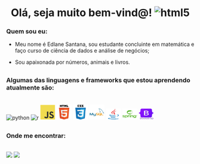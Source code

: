 <h1 align="center"> Olá, seja muito bem-vind@!  <img src="https://user-images.githubusercontent.com/92332100/193705726-10324673-1d8e-430e-bcd8-043f668264b4.gif" alt="html5" width="90" height="90"/></h1>

<h3>Quem sou eu:</h3>

- Meu nome é Edlane Santana, sou estudante concluinte em matemática e faço curso de ciência de dados e análise de negócios;
 
- Sou apaixonada por números, animais e livros.

  ##

 <h3>Algumas das linguagens e frameworks que estou aprendendo atualmente são: <br /> <br /></h3>


<p align="left">
<img src="https://user-images.githubusercontent.com/92332100/193705035-c93d6b0b-471f-49b5-a2ea-ecd6a4bf7b42.png" alt="python" width="40" height="40"/> 
<img src="https://user-images.githubusercontent.com/92332100/193703539-32cc9783-47b9-4abf-91e5-668b4bf2f245.png" alt="r" width="40" height="40"/> 
<img src="https://github.com/devicons/devicon/blob/master/icons/javascript/javascript-original.svg" alt="javascript" width="40" height="40"/>

<img src="https://github.com/devicons/devicon/blob/master/icons/html5/html5-original-wordmark.svg" alt="html5" width="40" height="40"/> 
<img src="https://github.com/devicons/devicon/blob/master/icons/css3/css3-original-wordmark.svg" alt="css3" width="40" height="40"/> 
<img src="https://github.com/devicons/devicon/blob/master/icons/mysql/mysql-original-wordmark.svg" alt="mysql" width="40" height="40"/>
<img src="https://github.com/devicons/devicon/blob/master/icons/java/java-original.svg" alt="Java" height="30" width="40">
<img src="https://github.com/devicons/devicon/blob/master/icons/spring/spring-original-wordmark.svg" alt="Spring" height="30" width="40">
<img src="https://github.com/devicons/devicon/blob/master/icons/bootstrap/bootstrap-original-wordmark.svg" alt="Bootstrap" height="30" width="40">
</p>

##
<div> 
  <h3>Onde me encontrar:</h3>
    <br>
  <a href = "mailto:edlane.lima064@gmail.com"><img src="https://img.shields.io/badge/-Gmail-%23333?style=for-the-badge&logo=gmail&logoColor=white" target="_blank"></a>
  <a href = "https://www.linkedin.com/in/edlane-santana/" target="_blank"><img src="https://img.shields.io/badge/-LinkedIn-%230077B5?style=for-the-badge&logo=linkedin&logoColor=white" target="_blank"></a> 
</div>  

